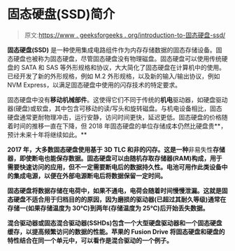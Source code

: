 # 固态硬盘(SSD)简介

> 原文:[https://www . geeksforgeeks . org/introduction-to-固态硬盘-ssd/](https://www.geeksforgeeks.org/introduction-to-solid-state-drive-ssd/)

**固态硬盘(SSD)** 是一种使用集成电路组件作为内存存储数据的固态存储设备。固态硬盘也被称为固态硬盘，尽管固态硬盘没有物理磁盘。固态硬盘可以使用传统硬盘的 SATA 和 SAS 等外形规格和协议，大大简化了固态硬盘在计算机中的使用。已经开发了新的外形规格，例如 M.2 外形规格，以及新的输入/输出协议，例如 NVM Express，以满足固态硬盘中使用的闪存技术的特定要求。

固态硬盘中没有**移动机械部件**。这使得它们不同于传统的**机电**驱动器，如硬盘驱动器(硬盘)或软盘，其中包含可移动的读/写头和旋转磁盘。与机电设备相比，固态硬盘通常更耐物理冲击，运行安静，访问时间更快，延迟更低。固态硬盘的价格随着时间的推移一直在下降，但 2018 年固态硬盘的单位存储成本仍然比硬盘贵**，预计未来十年将继续如此。**

**2017 年，大多数固态硬盘使用基于 3D TLC 和非的闪存。这是一种**非易失性**存储器，即使断电也能保存数据。固态硬盘可以由随机存取存储器(RAM)构成，用于需要快速访问的应用，但不一定需要断电后的数据持久性。电池可用作此类设备中的集成电源，以便在外部电源断电后将数据保留一定时间。**

**固态硬盘将数据存储在电荷中，如果不通电，电荷会随着时间慢慢泄漏。这就是固态硬盘不适合用于归档目的的原因，因为磨损的驱动器(已超过其耐久等级)通常在存储一(如果存储温度为 30℃)到两年(存储温度为 25℃)后开始丢失数据。**

**混合驱动器或固态混合驱动器(SSHDs)包含一个大型硬盘驱动器和一个固态硬盘缓存，以提高频繁访问的数据的性能。苹果的 Fusion Drive 将固态硬盘和硬盘的特性结合在同一个单元中，可以看作是混合驱动的一个例子。**
